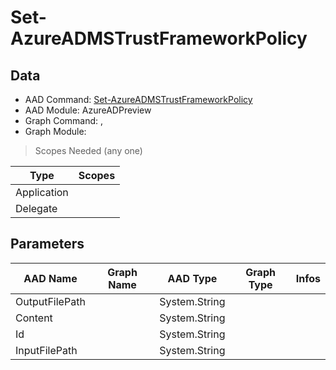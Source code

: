 # Set-AzureADMSTrustFrameworkPolicy

> 

## Data

+ AAD Command: [Set-AzureADMSTrustFrameworkPolicy](https://docs.microsoft.com/en-us/powershell/module/AzureADPreview/Set-AzureADMSTrustFrameworkPolicy)
+ AAD Module: AzureADPreview
+ Graph Command: [](), []()
+ Graph Module: 

> Scopes Needed (any one)

|Type|Scopes|
|---|---|
|Application||
|Delegate||

## Parameters

|AAD Name|Graph Name|AAD Type|Graph Type|Infos|
|---|---|---|---|---|
|OutputFilePath||System.String|||
|Content||System.String|||
|Id||System.String|||
|InputFilePath||System.String|||

